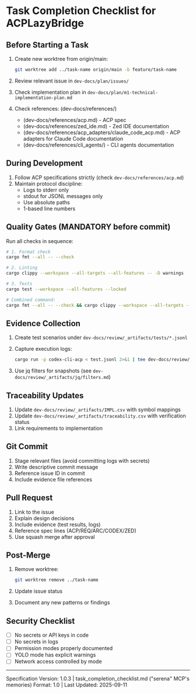 # Task Completion Checklist for ACPLazyBridge

## Before Starting a Task

1. Create new worktree from origin/main:

   ```bash
   git worktree add ../task-name origin/main -b feature/task-name
   ```

2. Review relevant issue in `dev-docs/plan/issues/`
3. Check implementation plan in `dev-docs/plan/m1-technical-implementation-plan.md`
4. Check references: (dev-docs/references/)
   - (dev-docs/references/acp.md) - ACP spec
   - (dev-docs/references/zed_ide.md) - Zed IDE documentation
   - (dev-docs/references/acp_adapters/claude_code_acp.md) - ACP adapters for Claude Code documentation
   - (dev-docs/references/cli_agents/) - CLI agents documentation

## During Development

1. Follow ACP specifications strictly (check `dev-docs/references/acp.md`)
2. Maintain protocol discipline:
   - Logs to stderr only
   - stdout for JSONL messages only
   - Use absolute paths
   - 1-based line numbers

## Quality Gates (MANDATORY before commit)

Run all checks in sequence:

```bash
# 1. Format check
cargo fmt --all -- --check

# 2. Linting
cargo clippy --workspace --all-targets --all-features -- -D warnings

# 3. Tests
cargo test --workspace --all-features --locked

# Combined command:
cargo fmt --all -- --check && cargo clippy --workspace --all-targets --all-features -- -D warnings && cargo test --workspace --all-features --locked
```

## Evidence Collection

1. Create test scenarios under `dev-docs/review/_artifacts/tests/*.jsonl`
2. Capture execution logs:

   ```bash
   cargo run -p codex-cli-acp < test.jsonl 2>&1 | tee dev-docs/review/_artifacts/logs/run_$(date +%Y%m%d_%H%M%S).log
   ```

3. Use jq filters for snapshots (see `dev-docs/review/_artifacts/jq/filters.md`)

## Traceability Updates

1. Update `dev-docs/review/_artifacts/IMPL.csv` with symbol mappings
2. Update `dev-docs/review/_artifacts/traceability.csv` with verification status
3. Link requirements to implementation

## Git Commit

1. Stage relevant files (avoid committing logs with secrets)
2. Write descriptive commit message
3. Reference issue ID in commit
4. Include evidence file references

## Pull Request

1. Link to the issue
2. Explain design decisions
3. Include evidence (test results, logs)
4. Reference spec lines (ACP/REQ/ARC/CODEX/ZED)
5. Use squash merge after approval

## Post-Merge

1. Remove worktree:

   ```bash
   git worktree remove ../task-name
   ```

2. Update issue status
3. Document any new patterns or findings

## Security Checklist

- [ ] No secrets or API keys in code
- [ ] No secrets in logs
- [ ] Permission modes properly documented
- [ ] YOLO mode has explicit warnings
- [ ] Network access controlled by mode

---

Specification Version: 1.0.3 | task_completion_checklist.md ("serena" MCP's memories) Format: 1.0 | Last Updated: 2025-09-11

